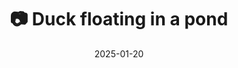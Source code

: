 ---
title: '📷 Duck floating in a pond'
date: '2025-01-20'
image: 'https://cdn.diblasio.social/static/photos/2025/20250120_125035.jpg'
thumbnail: 'https://cdn.diblasio.social/static/photos/2025/thumbnails/20250120_125035.jpg'
alt_text: "A duck floats on a calm body of water in Huizen, Netherlands."
tags:
  - "#Photography"
  - "#Netherlands"
  - "#Huizen"
  - "#Duck"
  - "#Nature"
  - "#WildlifePhotography"
  - "#BirdLovers"
  - "#FujifilmXT4"
  - "#NaturePhotography"
  - "#Reflection"
description: ''
created_date: '2025-01-20'
location: "22, Anker, Stad en Lande, Huizerhoogt, Huizen, Noord-Holland, Nederland, 1276 GZ, Nederland"
exif_data: "FUJIFILM X-T4 XF100-400mmF4.5-5.6 R LM OIS WR (1/125 | f/5.6 | ISO 1600)"
draft: false
---